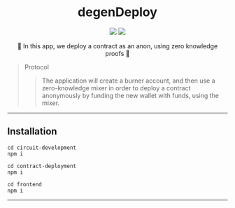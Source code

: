 
<h1 align="center">
  degenDeploy
</h1>

<p align="center">
  <img src="https://img.shields.io/badge/solidity-v0.8.12-orange"></img>
  <img src="https://img.shields.io/badge/circom-v0.8.12-orange"></img>
</p>

<p align="center">🍄 In this app, we deploy a contract as an anon, using zero knowledge proofs 🍄</p>

> Protocol 
> > The application will create a burner account, and then use a zero-knowledge mixer in order to deploy a contract anonymously by funding the new wallet with funds, using the mixer.

------------

## Installation

```
cd circuit-development
npm i
```

```
cd contract-deployment
npm i
```

```
cd frontend
npm i
```

------------
